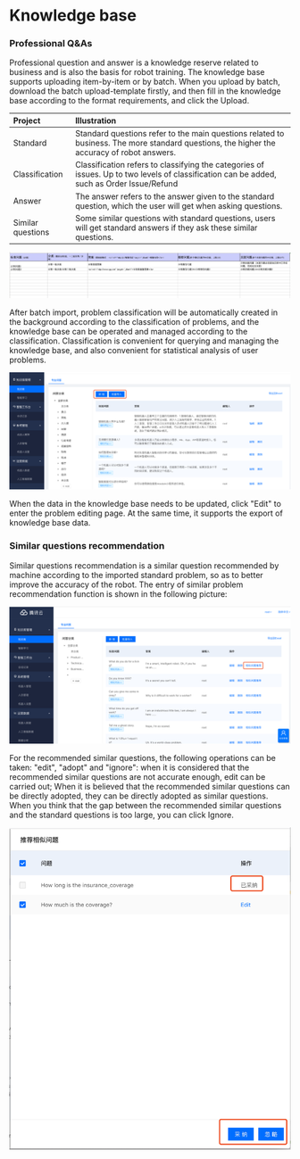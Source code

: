# Knowledge base

### **Professional Q&As**

Professional question and answer is a knowledge reserve related to business and is also the basis for robot training. The knowledge base supports uploading item-by-item or by batch. When you upload by batch, download the batch upload-template firstly, and then fill in the knowledge base according to the format requirements, and click the Upload. 

| Project | Illustration |
| :--- | :--- |
| Standard | Standard questions refer to the main questions related to business. The more standard questions, the higher the accuracy of robot answers. |
| Classification | Classification refers to classifying the categories of issues. Up to two levels of classification can be added, such as Order Issue/Refund |
| Answer | The answer refers to the answer given to the standard question, which the user will get when asking questions. |
| Similar questions | Some similar questions with standard questions, users will get standard answers if they ask these similar questions. |

![Template of batch upload](../.gitbook/assets/tu-pian%20%2813%29.png)

After batch import, problem classification will be automatically created in the background according to the classification of problems, and the knowledge base can be operated and managed according to the classification. Classification is convenient for querying and managing the knowledge base, and also convenient for statistical analysis of user problems.

![](../.gitbook/assets/tu-pian%20%2815%29.png)

When the data in the knowledge base needs to be updated, click "Edit" to enter the problem editing page. At the same time, it supports the export of knowledge base data.

### Similar questions recommendation

Similar questions recommendation is a similar question recommended by machine according to the imported standard problem, so as to better improve the accuracy of the robot. The entry of similar problem recommendation function is shown in the following picture:

![](../.gitbook/assets/tu-pian%20%286%29.png)

For the recommended similar questions, the following operations can be taken: "edit", "adopt" and "ignore": when it is considered that the recommended similar questions are not accurate enough, edit can be carried out; When it is believed that the recommended similar questions can be directly adopted, they can be directly adopted as similar questions. When you think that the gap between the recommended similar questions and the standard questions is too large, you can click Ignore.

![](../.gitbook/assets/tu-pian%20%2819%29.png)

      



